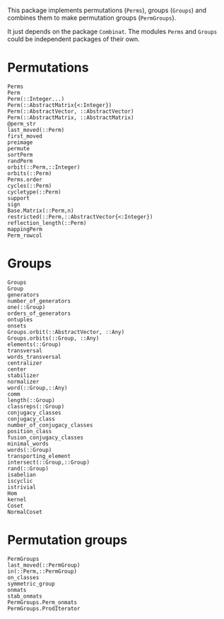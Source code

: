 This package implements permutations (`Perms`), groups (`Groups`) and combines
them to make permutation groups (`PermGroups`). 

It just depends on the package `Combinat`. The modules `Perms` and `Groups`
could be independent packages of their own.

# Permutations
```@docs
Perms
Perm
Perm(::Integer...)
Perm(::AbstractMatrix{<:Integer})
Perm(::AbstractVector, ::AbstractVector)
Perm(::AbstractMatrix, ::AbstractMatrix)
@perm_str
last_moved(::Perm)
first_moved
preimage
permute
sortPerm
randPerm
orbit(::Perm,::Integer)
orbits(::Perm)
Perms.order
cycles(::Perm)
cycletype(::Perm)
support
sign
Base.Matrix(::Perm,n)
restricted(::Perm,::AbstractVector{<:Integer})
reflection_length(::Perm)
mappingPerm
Perm_rowcol
```
# Groups
```@docs
Groups
Group
generators
number_of_generators
one(::Group)
orders_of_generators
ontuples
onsets
Groups.orbit(::AbstractVector, ::Any)
Groups.orbits(::Group, ::Any)
elements(::Group)
transversal
words_transversal
centralizer
center
stabilizer
normalizer
word(::Group,::Any)
comm
length(::Group)
classreps(::Group)
conjugacy_classes
conjugacy_class
number_of_conjugacy_classes
position_class
fusion_conjugacy_classes
minimal_words
words(::Group)
transporting_element
intersect(::Group,::Group)
rand(::Group)
isabelian
iscyclic
istrivial
Hom
kernel
Coset
NormalCoset
```
# Permutation groups
```@docs
PermGroups
last_moved(::PermGroup)
in(::Perm,::PermGroup)
on_classes
symmetric_group
onmats
stab_onmats
PermGroups.Perm_onmats
PermGroups.ProdIterator
```
